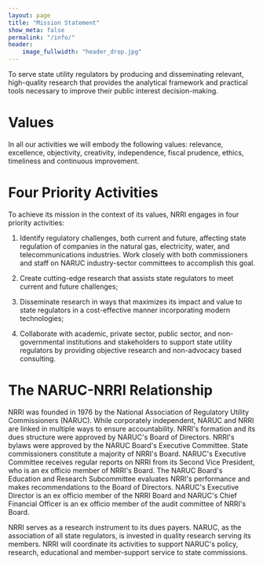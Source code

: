 ```yaml
---
layout: page
title: "Mission Statement"
show_meta: false
permalink: "/info/"
header:
    image_fullwidth: "header_drop.jpg"
---
```

To serve state utility regulators by producing and disseminating relevant, high-quality research that provides the analytical framework and practical tools necessary to improve their public interest decision-making.

# Values #
In all our activities we will embody the following values: relevance, excellence, objectivity, creativity, independence, fiscal prudence, ethics, timeliness and continuous improvement.


# Four Priority Activities #
To achieve its mission in the context of its values, NRRI engages in four priority activities:

1. Identify regulatory challenges, both current and future, affecting state regulation of companies in the natural gas, electricity, water, and telecommunications industries.  Work closely with both commissioners and staff on NARUC industry-sector committees to accomplish this goal.

2. Create cutting-edge research that assists state regulators to meet current and future challenges;

3. Disseminate research in ways that maximizes its impact and value to state regulators in a cost-effective manner incorporating modern technologies;

4. Collaborate with academic, private sector, public sector, and non-governmental institutions and stakeholders to support state utility regulators by providing objective research and non-advocacy based consulting.

# The NARUC-NRRI Relationship #
NRRI was founded in 1976 by the National Association of Regulatory Utility Commissioners (NARUC).  While corporately independent, NARUC and NRRI are linked in multiple ways to ensure accountability.  NRRI's formation and its dues structure were approved by NARUC's Board of Directors. NRRI's bylaws were approved by the NARUC Board's Executive Committee. State commissioners constitute a majority of NRRI's Board. NARUC's Executive Committee receives regular reports on NRRI from its Second Vice President, who is an ex officio member of NRRI's Board. The NARUC Board's Education and Research Subcommittee evaluates NRRI's performance and makes recommendations to the Board of Directors.  NARUC's Executive Director is an ex officio member of the NRRI Board and NARUC's Chief Financial Officer is an ex officio member of the audit committee of NRRI's Board.

NRRI serves as a research instrument to its dues payers.  NARUC, as the association of all state regulators, is invested in quality research serving its members.  NRRI will coordinate its activities to support NARUC's policy, research, educational and member-support service to state commissions.
